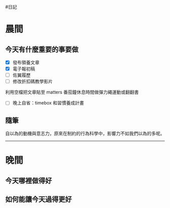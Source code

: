 #日記 
# 晨間

## 今天有什麼重要的事要做
- [x] 發布領養文章
- [x] 電子報初稿
- [ ] 佐翼履歷
- [ ] 修改折扣碼教學影片

利用空檔把文章貼至 matters
番茄鐘休息時間做彈力繩運動或翻翻書

- [ ] 晚上自省：timebox 和習慣養成計畫

## 隨筆
自以為的動機與意志力，原來在制約的行為科學中，影響力不如我們以為的多呢。

---

# 晚間

## 今天哪裡做得好

## 如何能讓今天過得更好